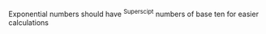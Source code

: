 <!DOCTYPE html>
<html>
<head>
    <title>Superscipt Font Example</title>
</head>
<body>
<p>Exponential numbers should have <sup>Superscipt</sup> numbers  of base ten for easier calculations</p>
</body>
</html>
